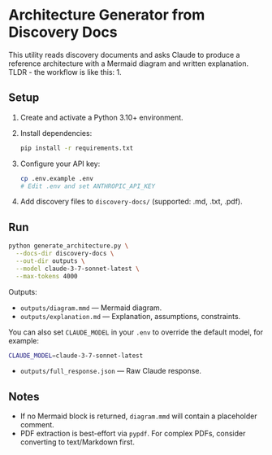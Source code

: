 # Architecture Generator from Discovery Docs

This utility reads discovery documents and asks Claude to produce a reference architecture with a Mermaid diagram and written explanation.
TLDR - the workflow is like this:
1. 

## Setup

1. Create and activate a Python 3.10+ environment.
2. Install dependencies:

   ```bash
   pip install -r requirements.txt
   ```

3. Configure your API key:

   ```bash
   cp .env.example .env
   # Edit .env and set ANTHROPIC_API_KEY
   ```

4. Add discovery files to `discovery-docs/` (supported: .md, .txt, .pdf).

## Run

```bash
python generate_architecture.py \
  --docs-dir discovery-docs \
  --out-dir outputs \
  --model claude-3-7-sonnet-latest \
  --max-tokens 4000
```

Outputs:
- `outputs/diagram.mmd` — Mermaid diagram.
- `outputs/explanation.md` — Explanation, assumptions, constraints.

You can also set `CLAUDE_MODEL` in your `.env` to override the default model, for example:

```bash
CLAUDE_MODEL=claude-3-7-sonnet-latest
```
- `outputs/full_response.json` — Raw Claude response.

## Notes
- If no Mermaid block is returned, `diagram.mmd` will contain a placeholder comment.
- PDF extraction is best-effort via `pypdf`. For complex PDFs, consider converting to text/Markdown first.
